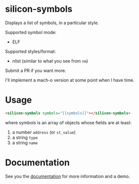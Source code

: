 # silicon-symbols

Displays a list of symbols, in a particular style.

Supported symbol mode:

* ELF

Supported styles/format:

* nlist (similar to what you see from `nm`)

Submit a PR if you want more.

I'll implement a mach-o version at some point when I have time.

# Usage

```html
<silicon-symbols symbols="[[symbols]]"></silicon-symbols>
```

where symbols is an array of objects whose fields are at least:

1. a number `address` (or `st_value`)
2. a string `type`
3. a string `name`

# Documentation

See you the [documentation](http://github.m4b.io/silicon-symbols) for more information and a demo.

